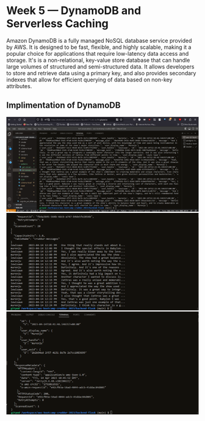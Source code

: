 # Week 5 — DynamoDB and Serverless Caching

Amazon DynamoDB is a fully managed NoSQL database service provided by AWS. It is designed to be fast, flexible, and highly scalable, making it a popular choice for applications that require low-latency data access and storage. It's is a non-relational, key-value store database that can handle large volumes of structured and semi-structured data. It allows developers to store and retrieve data using a primary key, and also provides secondary indexes that allow for efficient querying of data based on non-key attributes.

## Implimentation of DynamoDB

![Photo](assets/ddb-scan.png)
![Photo](assets/get-conversations.png)
![Photo](assets/lis-conversations.png)
